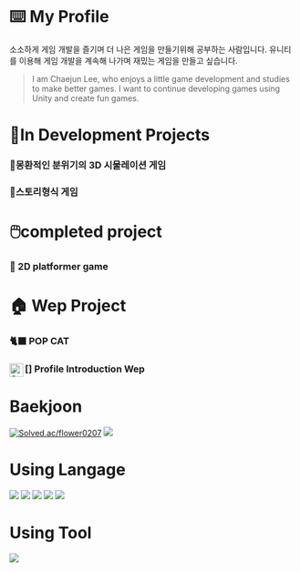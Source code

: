 # ⌨️ My Profile

소소하게 게임 개발을 즐기며 더 나은 게임을 만들기위해 공부하는 사람입니다.
유니티를 이용해 게임 개발을 계속해 나가며 재밌는 게임을 만들고 싶습니다.
>I am Chaejun Lee, who enjoys a little game development and studies to make better games.
I want to continue developing games using Unity and create fun games.

# 📝In Development Projects

### 💭몽환적인 분위기의 3D 시물레이션 게임
### 💬스토리형식 게임

# 🖱️completed project

### 🌳 2D platformer game



# 🏠 Wep Project

### 🐈‍⬛ POP CAT  
### [<img align="left" alt="SOKURI_CODE | Instagram" width="24px" src="https://img.icons8.com/color/48/000000/instagram-new--v2.png" />] Profile Introduction Wep

# Baekjoon
[![Solved.ac/flower0207](http://mazassumnida.wtf/api/v2/generate_badge?boj=flower0207)](https://solved.ac/flower0207)
<img src="http://mazandi.herokuapp.com/api?handle=flower0207&theme=warm"/>
<br/>
# Using Langage

<img src="https://img.shields.io/badge/c%23-B829FF?style=for-the-badge&logo=Csharp&logoColor=white">
<img src="https://img.shields.io/badge/C language-6FCBFF?style=for-the-badge&logo=C&logoColor=white">
<img src="https://img.shields.io/badge/html5-E34F26?style=for-the-badge&logo=html5&logoColor=white"> 
<img src="https://img.shields.io/badge/css-1572B6?style=for-the-badge&logo=css3&logoColor=white"> 
<img src="https://img.shields.io/badge/javascript-FFF66F?style=for-the-badge&logo=javascript&logoColor=yellow">

# Using Tool

  <img src="https://img.shields.io/badge/Unity-000000?style=for-the-badge&logo=Unity&logoColor=white"/>

<!--
**flower0207/flower0207** is a ✨ _special_ ✨ repository because its `README.md` (this file) appears on your GitHub profile.

Here are some ideas to get you started:

- 🔭 I’m currently working on ...
- 🌱 I’m currently learning ...
- 👯 I’m looking to collaborate on ...
- 🤔 I’m looking for help with ...
- 💬 Ask me about ...
- 📫 How to reach me: ...
- 😄 Pronouns: ...
- ⚡ Fun fact: ...
-->
